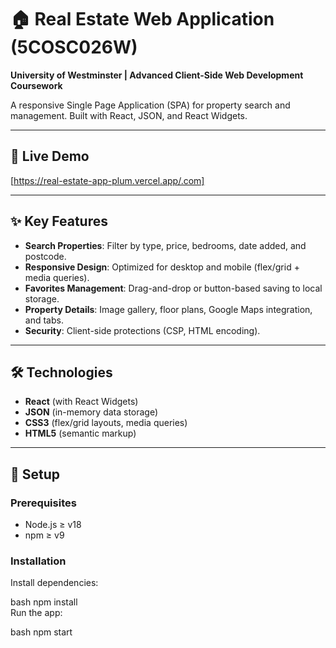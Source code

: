 # 🏠 Real Estate Web Application (5COSC026W)  
**University of Westminster | Advanced Client-Side Web Development Coursework**  

A responsive Single Page Application (SPA) for property search and management. Built with React, JSON, and React Widgets.  

---

## 🔗 Live Demo
[https://real-estate-app-plum.vercel.app/.com]

---

## ✨ Key Features  
- **Search Properties**: Filter by type, price, bedrooms, date added, and postcode.  
- **Responsive Design**: Optimized for desktop and mobile (flex/grid + media queries).  
- **Favorites Management**: Drag-and-drop or button-based saving to local storage.  
- **Property Details**: Image gallery, floor plans, Google Maps integration, and tabs.  
- **Security**: Client-side protections (CSP, HTML encoding).  

---

## 🛠️ Technologies  
- **React** (with React Widgets)  
- **JSON** (in-memory data storage)  
- **CSS3** (flex/grid layouts, media queries)  
- **HTML5** (semantic markup)  

---

## 🚀 Setup  

### Prerequisites  
- Node.js ≥ v18  
- npm ≥ v9  

### Installation  
Install dependencies:

bash
npm install  
Run the app:

bash
npm start  
